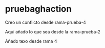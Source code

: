 # pruebaghaction


Creo un conflicto desde rama-prueba-4

Aquí añado lo que sea desde la rama-prueba-2


Añado texo desde rama 4
